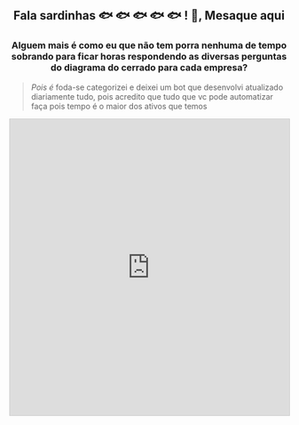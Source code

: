<h2 align="center">Fala sardinhas 🐟 🐟 🐟 🐟 🐟 ! 👋, Mesaque aqui</h2>
<h3 align="center">Alguem mais é como eu que não tem porra nenhuma de tempo sobrando para ficar horas respondendo as diversas perguntas do diagrama do cerrado para cada empresa?</h3>

>*Pois é* foda-se categorizei e deixei um bot que desenvolvi atualizado diariamente tudo, pois acredito que tudo que vc pode automatizar faça pois tempo é o maior dos ativos que temos
 

<iframe class="airtable-embed" src="https://airtable.com/embed/shrWhzJ96Qnxt7mPt?backgroundColor=blue&viewControls=on" frameborder="0" onmousewheel="" width="100%" height="533" style="background: transparent; border: 1px solid #ccc;"></iframe>

